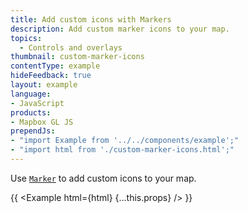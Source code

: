 ```yaml
---
title: Add custom icons with Markers
description: Add custom marker icons to your map.
topics:
  - Controls and overlays
thumbnail: custom-marker-icons
contentType: example
hideFeedback: true
layout: example
language:
- JavaScript
products:
- Mapbox GL JS
prependJs:
- "import Example from '../../components/example';"
- "import html from './custom-marker-icons.html';"
---
```


Use [`Marker`](https://maplibre.org/maplibre-gl-js-docs/api/markers/#marker) to add custom icons to your map.

{{ <Example html={html} {...this.props} /> }}
